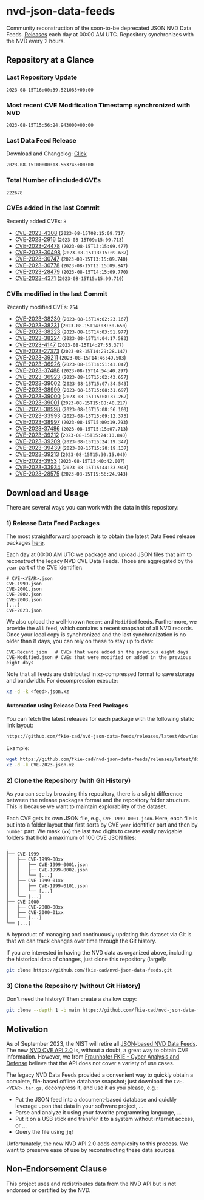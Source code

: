 # nvd-json-data-feeds

Community reconstruction of the soon-to-be deprecated JSON NVD Data Feeds. 
[Releases](https://github.com/fkie-cad/nvd-json-data-feeds/releases/latest) each day at 00:00 AM UTC.
Repository synchronizes with the NVD every 2 hours.

## Repository at a Glance

### Last Repository Update

```plain
2023-08-15T16:00:39.521085+00:00
```

### Most recent CVE Modification Timestamp synchronized with NVD

```plain
2023-08-15T15:56:24.943000+00:00
```

### Last Data Feed Release

Download and Changelog: [Click](https://github.com/fkie-cad/nvd-json-data-feeds/releases/latest)

```plain
2023-08-15T00:00:13.563745+00:00
```

### Total Number of included CVEs

```plain
222678
```

### CVEs added in the last Commit

Recently added CVEs: `8`

* [CVE-2023-4308](CVE-2023/CVE-2023-43xx/CVE-2023-4308.json) (`2023-08-15T08:15:09.717`)
* [CVE-2023-2916](CVE-2023/CVE-2023-29xx/CVE-2023-2916.json) (`2023-08-15T09:15:09.713`)
* [CVE-2023-24478](CVE-2023/CVE-2023-244xx/CVE-2023-24478.json) (`2023-08-15T13:15:09.477`)
* [CVE-2023-30498](CVE-2023/CVE-2023-304xx/CVE-2023-30498.json) (`2023-08-15T13:15:09.637`)
* [CVE-2023-30747](CVE-2023/CVE-2023-307xx/CVE-2023-30747.json) (`2023-08-15T13:15:09.740`)
* [CVE-2023-30778](CVE-2023/CVE-2023-307xx/CVE-2023-30778.json) (`2023-08-15T13:15:09.847`)
* [CVE-2023-28479](CVE-2023/CVE-2023-284xx/CVE-2023-28479.json) (`2023-08-15T14:15:09.770`)
* [CVE-2023-4371](CVE-2023/CVE-2023-43xx/CVE-2023-4371.json) (`2023-08-15T15:15:09.710`)


### CVEs modified in the last Commit

Recently modified CVEs: `254`

* [CVE-2023-38230](CVE-2023/CVE-2023-382xx/CVE-2023-38230.json) (`2023-08-15T14:02:23.167`)
* [CVE-2023-38231](CVE-2023/CVE-2023-382xx/CVE-2023-38231.json) (`2023-08-15T14:03:30.650`)
* [CVE-2023-38223](CVE-2023/CVE-2023-382xx/CVE-2023-38223.json) (`2023-08-15T14:03:51.977`)
* [CVE-2023-38224](CVE-2023/CVE-2023-382xx/CVE-2023-38224.json) (`2023-08-15T14:04:17.583`)
* [CVE-2023-4147](CVE-2023/CVE-2023-41xx/CVE-2023-4147.json) (`2023-08-15T14:27:55.377`)
* [CVE-2023-27373](CVE-2023/CVE-2023-273xx/CVE-2023-27373.json) (`2023-08-15T14:29:28.147`)
* [CVE-2023-39211](CVE-2023/CVE-2023-392xx/CVE-2023-39211.json) (`2023-08-15T14:46:49.503`)
* [CVE-2023-36926](CVE-2023/CVE-2023-369xx/CVE-2023-36926.json) (`2023-08-15T14:51:41.047`)
* [CVE-2023-37488](CVE-2023/CVE-2023-374xx/CVE-2023-37488.json) (`2023-08-15T14:54:40.297`)
* [CVE-2023-36923](CVE-2023/CVE-2023-369xx/CVE-2023-36923.json) (`2023-08-15T15:02:43.657`)
* [CVE-2023-39002](CVE-2023/CVE-2023-390xx/CVE-2023-39002.json) (`2023-08-15T15:07:34.543`)
* [CVE-2023-38999](CVE-2023/CVE-2023-389xx/CVE-2023-38999.json) (`2023-08-15T15:08:31.697`)
* [CVE-2023-39000](CVE-2023/CVE-2023-390xx/CVE-2023-39000.json) (`2023-08-15T15:08:37.267`)
* [CVE-2023-39001](CVE-2023/CVE-2023-390xx/CVE-2023-39001.json) (`2023-08-15T15:08:40.217`)
* [CVE-2023-38998](CVE-2023/CVE-2023-389xx/CVE-2023-38998.json) (`2023-08-15T15:08:56.100`)
* [CVE-2023-33993](CVE-2023/CVE-2023-339xx/CVE-2023-33993.json) (`2023-08-15T15:09:12.373`)
* [CVE-2023-38997](CVE-2023/CVE-2023-389xx/CVE-2023-38997.json) (`2023-08-15T15:09:19.793`)
* [CVE-2023-37486](CVE-2023/CVE-2023-374xx/CVE-2023-37486.json) (`2023-08-15T15:15:07.713`)
* [CVE-2023-39212](CVE-2023/CVE-2023-392xx/CVE-2023-39212.json) (`2023-08-15T15:24:10.840`)
* [CVE-2023-39209](CVE-2023/CVE-2023-392xx/CVE-2023-39209.json) (`2023-08-15T15:24:19.347`)
* [CVE-2023-39439](CVE-2023/CVE-2023-394xx/CVE-2023-39439.json) (`2023-08-15T15:28:19.137`)
* [CVE-2023-39213](CVE-2023/CVE-2023-392xx/CVE-2023-39213.json) (`2023-08-15T15:30:15.040`)
* [CVE-2023-3953](CVE-2023/CVE-2023-39xx/CVE-2023-3953.json) (`2023-08-15T15:40:42.007`)
* [CVE-2023-33934](CVE-2023/CVE-2023-339xx/CVE-2023-33934.json) (`2023-08-15T15:44:33.943`)
* [CVE-2023-28575](CVE-2023/CVE-2023-285xx/CVE-2023-28575.json) (`2023-08-15T15:56:24.943`)


## Download and Usage

There are several ways you can work with the data in this repository:

### 1) Release Data Feed Packages

The most straightforward approach is to obtain the latest Data Feed release packages [here](https://github.com/fkie-cad/nvd-json-data-feeds/releases/latest).

Each day at 00:00 AM UTC we package and upload JSON files that aim to reconstruct the legacy NVD CVE Data Feeds.
Those are aggregated by the `year` part of the CVE identifier:

```
# CVE-<YEAR>.json
CVE-1999.json
CVE-2001.json
CVE-2002.json
CVE-2003.json
[...]
CVE-2023.json
```

We also upload the well-known `Recent` and `Modified` feeds.
Furthermore, we provide the `All` feed, which contains a recent snapshot of all NVD records.
Once your local copy is synchronized and the last synchronization is no older than 8 days, you can rely on these to stay up to date:

```plain
CVE-Recent.json   # CVEs that were added in the previous eight days
CVE-Modified.json # CVEs that were modified or added in the previous eight days
```

Note that all feeds are distributed in `xz`-compressed format to save storage and bandwidth.
For decompression execute:

```sh
xz -d -k <feed>.json.xz
```


#### Automation using Release Data Feed Packages

You can fetch the latest releases for each package with the following static link layout:

```sh
https://github.com/fkie-cad/nvd-json-data-feeds/releases/latest/download/CVE-<YEAR>.json.xz
```

Example:

```sh
wget https://github.com/fkie-cad/nvd-json-data-feeds/releases/latest/download/CVE-2023.json.xz
xz -d -k CVE-2023.json.xz
```

### 2) Clone the Repository (with Git History)

As you can see by browsing this repository, there is a slight difference between the release packages format and the repository folder structure.
This is because we want to maintain explorability of the dataset.

Each CVE gets its own JSON file, e.g., `CVE-1999-0001.json`.
Here, each file is put into a folder layout that first sorts by CVE `year` identifier part and then by `number` part.
We mask (`xx`) the last two digits to create easily navigable folders that hold a maximum of 100 CVE JSON files:

```plain
.
├── CVE-1999
│   ├── CVE-1999-00xx
│   │   ├── CVE-1999-0001.json
│   │   ├── CVE-1999-0002.json
│   │   └── [...]
│   ├── CVE-1999-01xx
│   │   ├── CVE-1999-0101.json
│   │   └── [...]
│   └── [...]
├── CVE-2000
│   ├── CVE-2000-00xx
│   ├── CVE-2000-01xx
│   └── [...]
└── [...]
```

A byproduct of managing and continuously updating this dataset via Git is that we can track changes over time through the Git history.

If you are interested in having the NVD data as organized above, including the historical data of changes, just clone this repository (large!):

```sh
git clone https://github.com/fkie-cad/nvd-json-data-feeds.git
```

### 3) Clone the Repository (without Git History)

Don't need the history? Then create a shallow copy:

```sh
git clone --depth 1 -b main https://github.com/fkie-cad/nvd-json-data-feeds.git
```

## Motivation

As of September 2023, the NIST will retire all [JSON-based NVD Data Feeds](https://nvd.nist.gov/vuln/data-feeds#divRetirementBanner-1).
The new [NVD CVE API 2.0](https://nvd.nist.gov/developers/vulnerabilities) is, without a doubt, a great way to obtain CVE information.
However, we from [Fraunhofer FKIE - Cyber Analysis and Defense](https://www.fkie.fraunhofer.de/en/departments/cad.html) believe that the API does not cover a variety of use cases.

The legacy NVD Data Feeds provided a convenient way to quickly obtain a complete, file-based offline database snapshot; just download the `CVE-<YEAR>.tar.gz`, decompress it, and use it as you please, e.g.:

* Put the JSON feed into a document-based database and quickly leverage upon that data in your software project, ...
* Parse and analyze it using your favorite programming language, ...
* Put it on a USB stick and transfer it to a system without internet access, or ...
* Query the file using `jq`!

Unfortunately, the new NVD API 2.0 adds complexity to this process.
We want to preserve ease of use by reconstructing these data sources.

## Non-Endorsement Clause

This project uses and redistributes data from the NVD API but is not endorsed or certified by the NVD.